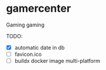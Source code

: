 # gamercenter
Gaming gaming

TODO:
- [x] automatic date in db
- [ ] favicon.ico
- [ ] buildx docker image multi-platform
